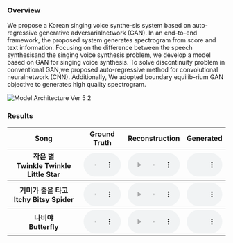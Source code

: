 ### Overview
We  propose  a  Korean  singing  voice  synthe-sis  system  based  on  auto-regressive  generative  adversarialnetwork (GAN). In an end-to-end framework, the proposed system generates spectrogram from score and text information. Focusing on the difference between the speech synthesisand the singing voice synthesis problem, we develop a model based on GAN for singing voice synthesis. To solve discontinuity problem in conventional GAN,we proposed auto-regressive method for convolutional neuralnetwork (CNN). Additionally, We adopted boundary equilib-rium GAN objective to generates high quality spectrogram.

![Model Architecture Ver 5 2](https://user-images.githubusercontent.com/15067112/67158656-dadab400-f375-11e9-8bfc-5bc57a45c28a.jpg)

### Results
<style>
#player{
    width: 100%;
}
</style>

<!--
<style type="text/css">
.tg {border-collapse:collapse;border-spacing:0;}
.tg td{overflow:hidden;}
.tg th{overflow:hidden;}
</style>
-->

<table>
    <tr>
        <th> Song </th>
        <th> Ground Truth </th>
        <th> Reconstruction </th>
        <th> Generated </th>
    </tr>
    <tr>
        <th> 작은 별 <br> Twinkle Twinkle Little Star </th>
        <th> <audio controls id="player"><source src="assets/audios/ground/star1_ground.mp3" type="audio/mpeg"></audio> </th>
        <th> <audio controls id="player"><source src="assets/audios/recon/star1_recon.mp3" type="audio/mpeg"></audio> </th>
        <th> <audio controls id="player"><source src="assets/audios/model4/star1_model4.mp3" type="audio/mpeg"></audio> </th>
    </tr>
    <tr>
        <th> 거미가 줄을 타고 <br> Itchy Bitsy Spider </th>
        <th> <audio controls id="player"><source src="assets/audios/ground/spider1_ground.mp3" type="audio/mpeg"></audio> </th>
        <th> <audio controls id="player"><source src="assets/audios/recon/spider1_recon.mp3" type="audio/mpeg"></audio> </th>
        <th> <audio controls id="player"><source src="assets/audios/model4/spider1_model4.mp3" type="audio/mpeg"></audio> </th>
    </tr>
    <tr>
        <th> 나비야 <br> Butterfly </th>
        <th> <audio controls id="player"><source src="assets/audios/ground/butterfly1_ground.mp3" type="audio/mpeg"></audio> </th>
        <th> <audio controls id="player"><source src="assets/audios/recon/butterfly1_recon.mp3" type="audio/mpeg"></audio> </th>
        <th> <audio controls id="player"><source src="assets/audios/model4/butterfly1_model4.mp3" type="audio/mpeg"></audio> </th>
    </tr>
</table>